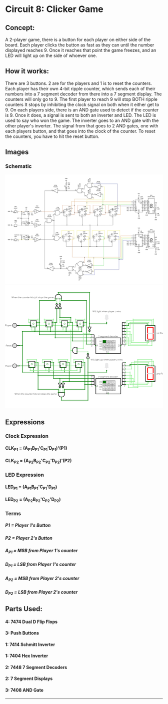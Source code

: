 # Circuit 8: Clicker Game
## Concept:
A 2-player game, there is a button for each player on either side of the board. Each player clicks the button as fast as they can until the number displayed reaches 9. Once it reaches that point the game freezes, and an LED will light up on the side of whoever one.

## How it works:
There are 3 buttons. 2 are for the players and 1 is to reset the counters. Each player has their own 4-bit ripple counter, which sends each of their numbers into a 7 segment decoder from there into a 7 segment display. The counters will only go to 9. The first player to reach 9 will stop BOTH ripple counters It stops by inhibiting the clock signal on both when it either get to 9. On each players side, there is an AND gate used to detect if the counter is 9. Once it does, a signal is sent to both an inverter and LED. The LED is used to say who won the game. The inverter goes to an AND gate with the other player's inverter. The signal from that goes to 2 AND gates, one with each players button, and that goes into the clock of the counter. To reset the counters, you have to hit the reset button. 

## Images
### Schematic
![Circuit 8 Schematic](Circuit_8_Schematic.jpg)
![Circuit 8 Simulation](Circuit_8_Simulation.png)

## Expressions
### Clock Expression
#### CLK<sub>P1</sub> = (A<sub>P1</sub>B<sub>P1</sub>'C<sub>P1</sub>'D<sub>P1</sub>)'(P1)
#### CLK<sub>P2</sub> = (A<sub>P2</sub>B<sub>P2</sub>'C<sub>P2</sub>'D<sub>P2</sub>)'(P2)

### LED Expression
#### LED<sub>P1</sub> = (A<sub>P1</sub>B<sub>P1</sub>'C<sub>P1</sub>'D<sub>P1</sub>)
#### LED<sub>P2</sub> = (A<sub>P2</sub>B<sub>P2</sub>'C<sub>P2</sub>'D<sub>P2</sub>)

### Terms
##### P1 = Player 1's Button
##### P2 = Player 2's Button
##### A<sub>P1</sub> = MSB from Player 1's counter
##### D<sub>P1</sub> = LSB from Player 1's counter
##### A<sub>P2</sub> = MSB from Player 2's counter
##### D<sub>P2</sub> = LSB from Player 2's counter

## Parts Used:
#### 4: 7474 Dual D Flip Flops
#### 3: Push Buttons
#### 1: 7414 Schmitt Inverter
#### 1: 7404 Hex Inverter
#### 2: 7448 7 Segment Decoders
#### 2: 7 Segment Displays
#### 3: 7408 AND Gate
***


